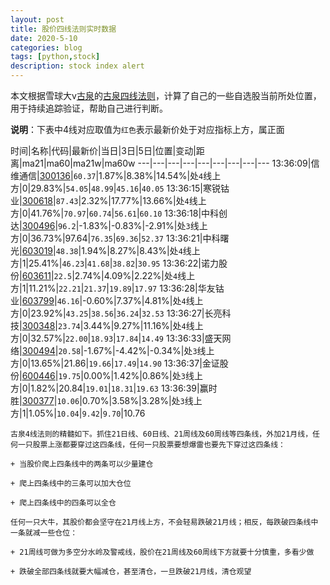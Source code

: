 ```yaml
---
layout: post
title: 股价四线法则实时数据
date: 2020-5-10
categories: blog
tags: [python,stock]
description: stock index alert
---
```



本文根据雪球大v[古泉](https://xueqiu.com/u/7148646888)的[古泉四线法则](https://xueqiu.com/7148646888/130498192)，计算了自己的一些自选股当前所处位置，用于持续追踪验证，帮助自己进行判断。

**说明**：下表中4线对应取值为`红色`表示最新价处于对应指标上方，属正面

时间|名称|代码|最新价|当日|3日|5日|位置|变动|距离|ma21|ma60|ma21w|ma60w
---|---|---|---|---|---|---|---|---
13:36:09|信维通信|[300136](https://xueqiu.com/S/SZ300136)|`60.37`|1.87%|8.38%|14.54%|处`4`线上方|0|29.83%|`54.05`|`48.99`|`45.16`|`40.05`
13:36:15|寒锐钴业|[300618](https://xueqiu.com/S/SZ300618)|`87.43`|2.32%|17.77%|13.66%|处`4`线上方|0|41.76%|`70.97`|`60.74`|`56.61`|`60.10`
13:36:18|中科创达|[300496](https://xueqiu.com/S/SZ300496)|`96.2`|-1.83%|-0.83%|-2.91%|处`3`线上方|0|36.73%|97.64|`76.35`|`69.36`|`52.37`
13:36:21|中科曙光|[603019](https://xueqiu.com/S/SH603019)|`48.38`|1.94%|8.27%|8.43%|处`4`线上方|1|25.41%|`46.23`|`41.68`|`38.82`|`30.95`
13:36:22|诺力股份|[603611](https://xueqiu.com/S/SH603611)|`22.5`|2.74%|4.09%|2.22%|处`4`线上方|1|11.21%|`22.21`|`21.37`|`19.89`|`17.97`
13:36:28|华友钴业|[603799](https://xueqiu.com/S/SH603799)|`46.16`|-0.60%|7.37%|4.81%|处`4`线上方|0|23.92%|`43.25`|`38.56`|`36.24`|`32.53`
13:36:27|长亮科技|[300348](https://xueqiu.com/S/SZ300348)|`23.74`|3.44%|9.27%|11.16%|处`4`线上方|0|32.57%|`22.00`|`18.93`|`17.84`|`14.49`
13:36:33|盛天网络|[300494](https://xueqiu.com/S/SZ300494)|`20.58`|-1.67%|-4.42%|-0.34%|处`3`线上方|0|13.65%|21.86|`19.66`|`17.49`|`14.90`
13:36:37|金证股份|[600446](https://xueqiu.com/S/SH600446)|`19.75`|0.00%|1.42%|0.86%|处`3`线上方|0|1.82%|20.84|`19.01`|`18.31`|`19.63`
13:36:39|赢时胜|[300377](https://xueqiu.com/S/SZ300377)|`10.06`|0.70%|3.58%|3.28%|处`3`线上方|1|1.05%|`10.04`|`9.42`|`9.70`|10.76

```
古泉4线法则的精髓如下。抓住21日线、60日线、21周线及60周线等四条线，外加21月线，任何一只股票上涨都要穿过这四条线，任何一只股票要想爆雷也要先下穿过这四条线：

+ 当股价爬上四条线中的两条可以少量建仓

+ 爬上四条线中的三条可以加大仓位

+ 爬上四条线中的四条可以全仓

任何一只大牛，其股价都会坚守在21月线上方，不会轻易跌破21月线；相反，每跌破四条线中一条就减一些仓位：

+ 21周线可做为多空分水岭及警戒线，股价在21周线及60周线下方就要十分慎重，多看少做

+ 跌破全部四条线就要大幅减仓，甚至清仓，一旦跌破21月线，清仓观望
```